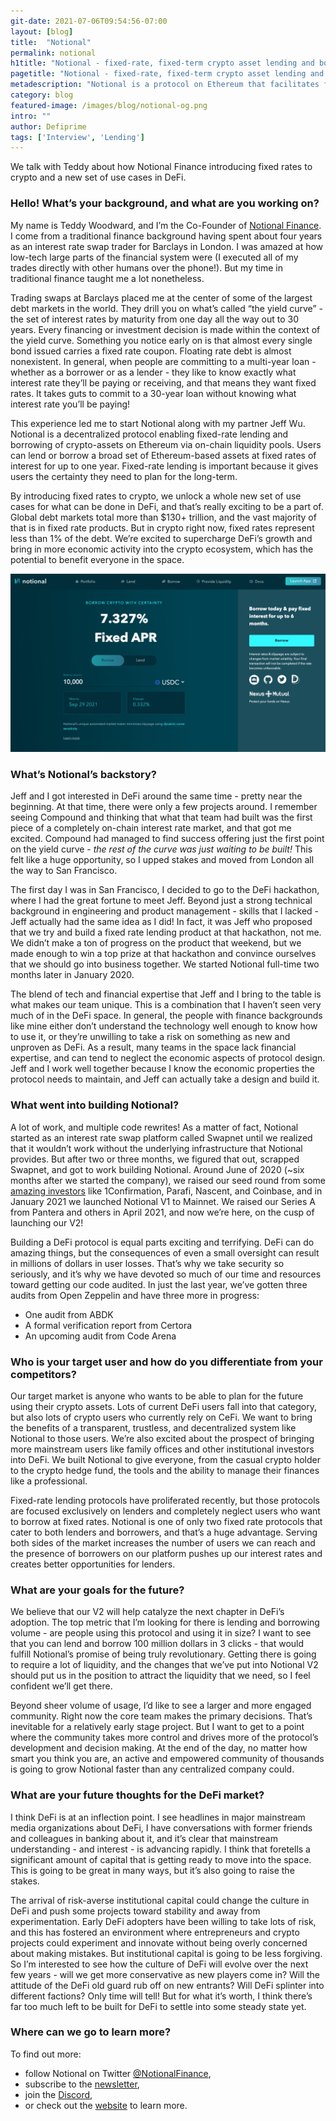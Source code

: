 ```yaml
---
git-date: 2021-07-06T09:54:56-07:00
layout: [blog]
title:  "Notional"
permalink: notional
h1title: "Notional - fixed-rate, fixed-term crypto asset lending and borrowing"
pagetitle: "Notional - fixed-rate, fixed-term crypto asset lending and borrowing"
metadescription: "Notional is a protocol on Ethereum that facilitates fixed-rate, fixed-term crypto asset lending and borrowing through a novel financial instrument called fCash"
category: blog
featured-image: /images/blog/notional-og.png
intro: ""
author: Defiprime
tags: ['Interview', 'Lending']
---
```

We talk with Teddy about how Notional Finance introducing fixed rates to crypto and a new set of use cases in DeFi.

### Hello! What’s your background, and what are you working on?

My name is Teddy Woodward, and I’m the Co-Founder of [Notional Finance](https://NOTIONAL.FINANCE). I come from a traditional finance background having spent about four years as an interest rate swap trader for Barclays in London. I was amazed at how low-tech large parts of the financial system were (I executed all of my trades directly with other humans over the phone!). But my time in traditional finance taught me a lot nonetheless.

Trading swaps at Barclays placed me at the center of some of the largest debt markets in the world. They drill you on what’s called “the yield curve” - the set of interest rates by maturity from one day all the way out to 30 years. Every financing or investment decision is made within the context of the yield curve. Something you notice early on is that almost every single bond issued carries a fixed rate coupon. Floating rate debt is almost nonexistent. In general, when people are committing to a multi-year loan - whether as a borrower or as a lender - they like to know exactly what interest rate they’ll be paying or receiving, and that means they want fixed rates. It takes guts to commit to a 30-year loan without knowing what interest rate you’ll be paying!

This experience led me to start Notional along with my partner Jeff Wu. Notional is a decentralized protocol enabling fixed-rate lending and borrowing of crypto-assets on Ethereum via on-chain liquidity pools. Users can lend or borrow a broad set of Ethereum-based assets at fixed rates of interest for up to one year. Fixed-rate lending is important because it gives users the certainty they need to plan for the long-term.

By introducing fixed rates to crypto, we unlock a whole new set of use cases for what can be done in DeFi, and that’s really exciting to be a part of. Global debt markets total more than $130+ trillion, and the vast majority of that is in fixed rate products. But in crypto right now, fixed rates represent less than 1% of the debt. We’re excited to supercharge DeFi’s growth and bring in more economic activity into the crypto ecosystem, which has the potential to benefit everyone in the space.

![](/images/blog/Notional_Finance.png)

### What’s Notional’s backstory?

Jeff and I got interested in DeFi around the same time - pretty near the beginning. At that time, there were only a few projects around. I remember seeing Compound and thinking that what that team had built was the first piece of a completely on-chain interest rate market, and that got me excited. Compound had managed to find success offering just the first point on the yield curve - _the rest of the curve was just waiting to be built!_ This felt like a huge opportunity, so I upped stakes and moved from London all the way to San Francisco.

The first day I was in San Francisco, I decided to go to the DeFi hackathon, where I had the great fortune to meet Jeff. Beyond just a strong technical background in engineering and product management - skills that I lacked - Jeff actually had the same idea as I did! In fact, it was Jeff who proposed that we try and build a fixed rate lending product at that hackathon, not me. We didn’t make a ton of progress on the product that weekend, but we made enough to win a top prize at that hackathon and convince ourselves that we should go into business together. We started Notional full-time two months later in January 2020.

The blend of tech and financial expertise that Jeff and I bring to the table is what makes our team unique. This is a combination that I haven’t seen very much of in the DeFi space. In general, the people with finance backgrounds like mine either don’t understand the technology well enough to know how to use it, or they’re unwilling to take a risk on something as new and unproven as DeFi. As a result, many teams in the space lack financial expertise, and can tend to neglect the economic aspects of protocol design. Jeff and I work well together because I know the economic properties the protocol needs to maintain, and Jeff can actually take a design and build it.


### What went into building Notional?

A lot of work, and multiple code rewrites! As a matter of fact, Notional started as an interest rate swap platform called Swapnet until we realized that it wouldn’t work without the underlying infrastructure that Notional provides. But after two or three months, we figured that out, scrapped Swapnet, and got to work building Notional. Around June of 2020 (~six months after we started the company), we raised our seed round from some [amazing investors](/defi-vcs/) like 1Confirmation, Parafi, Nascent, and Coinbase, and in January 2021 we launched Notional V1 to Mainnet. We raised our Series A from Pantera and others in April 2021, and now we’re here, on the cusp of launching our V2!

Building a DeFi protocol is equal parts exciting and terrifying. DeFi can do amazing things, but the consequences of even a small oversight can result in millions of dollars in user losses. That’s why we take security so seriously, and it’s why we have devoted so much of our time and resources toward getting our code audited. In just the last year, we’ve gotten three audits from Open Zeppelin and have three more in progress:
- One audit from ABDK
- A formal verification report from Certora
- An upcoming audit from Code Arena


### Who is your target user and how do you differentiate from your competitors?

Our target market is anyone who wants to be able to plan for the future using their crypto assets. Lots of current DeFi users fall into that category, but also lots of crypto users who currently rely on CeFi. We want to bring the benefits of a transparent, trustless, and decentralized system like Notional to those users. We’re also excited about the prospect of bringing more mainstream users like family offices and other institutional investors into DeFi. We built Notional to give everyone, from the casual crypto holder to the crypto hedge fund, the tools and the ability to manage their finances like a professional.

Fixed-rate lending protocols have proliferated recently, but those protocols are focused exclusively on lenders and completely neglect users who want to borrow at fixed rates. Notional is one of only two fixed rate protocols that cater to both lenders and borrowers, and that’s a huge advantage. Serving both sides of the market increases the number of users we can reach and the presence of borrowers on our platform pushes up our interest rates and creates better opportunities for lenders.


### What are your goals for the future?

We believe that our V2 will help catalyze the next chapter in DeFi’s adoption. The top metric that I’m looking for there is lending and borrowing volume - are people using this protocol and using it in size? I want to see that you can lend and borrow 100 million dollars in 3 clicks - that would fulfill Notional’s promise of being truly revolutionary. Getting there is going to require a lot of liquidity, and the changes that we’ve put into Notional V2 should put us in the position to attract the liquidity that we need, so I feel confident we’ll get there.

Beyond sheer volume of usage, I’d like to see a larger and more engaged community. Right now the core team makes the primary decisions. That’s inevitable for a relatively early stage project. But I want to get to a point where the community takes more control and drives more of the protocol’s development and decision making. At the end of the day, no matter how smart you think you are, an active and empowered community of thousands is going to grow Notional faster than any centralized company could.


### What are your future thoughts for the DeFi market?

I think DeFi is at an inflection point. I see headlines in major mainstream media organizations about DeFi, I have conversations with former friends and colleagues in banking about it, and it’s clear that mainstream understanding - and interest - is advancing rapidly. I think that foretells a significant amount of capital that is getting ready to move into the space. This is going to be great in many ways, but it’s also going to raise the stakes.

The arrival of risk-averse institutional capital could change the culture in DeFi and push some projects toward stability and away from experimentation. Early DeFi adopters have been willing to take lots of risk, and this has fostered an environment where entrepreneurs and crypto projects could experiment and innovate without being overly concerned about making mistakes. But institutional capital is going to be less forgiving. So I’m interested to see how the culture of DeFi will evolve over the next few years - will we get more conservative as new players come in? Will the attitude of the DeFi old guard rub off on new entrants? Will DeFi splinter into different factions? Only time will tell! But for what it’s worth, I think there’s far too much left to be built for DeFi to settle into some steady state yet.


### Where can we go to learn more?

To find out more:
- follow Notional on Twitter [@NotionalFinance](https://twitter.com/NotionalFinance),
- subscribe to the [newsletter](https://share.hsforms.com/13qUo9xYMQ2Wr7nk-gXiJEgbvcmd),
- join the [Discord](https://discord.com/invite/SMtmEZnmpS),
- or check out the [website](https://NOTIONAL.FINANCE) to learn more.
